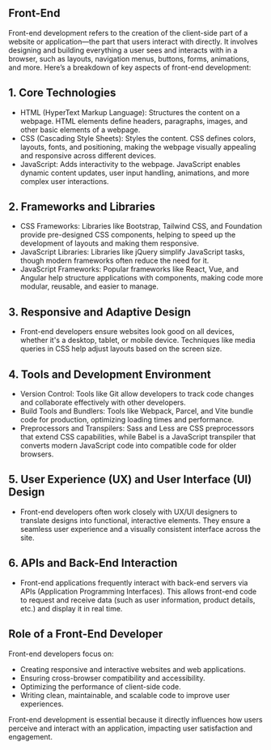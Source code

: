## Front-End
Front-end development refers to the creation of the client-side part of a website or application—the part that users interact with directly. It involves designing and building everything a user sees and interacts with in a browser, such as layouts, navigation menus, buttons, forms, animations, and more. Here’s a breakdown of key aspects of front-end development:

## 1. Core Technologies
- HTML (HyperText Markup Language): Structures the content on a webpage. HTML elements define headers, paragraphs, images, and other basic elements of a webpage.
- CSS (Cascading Style Sheets): Styles the content. CSS defines colors, layouts, fonts, and positioning, making the webpage visually appealing and responsive across different devices.
- JavaScript: Adds interactivity to the webpage. JavaScript enables dynamic content updates, user input handling, animations, and more complex user interactions.

## 2. Frameworks and Libraries
- CSS Frameworks: Libraries like Bootstrap, Tailwind CSS, and Foundation provide pre-designed CSS components, helping to speed up the development of layouts and making them responsive.
- JavaScript Libraries: Libraries like jQuery simplify JavaScript tasks, though modern frameworks often reduce the need for it.
- JavaScript Frameworks: Popular frameworks like React, Vue, and Angular help structure applications with components, making code more modular, reusable, and easier to manage.

## 3. Responsive and Adaptive Design
- Front-end developers ensure websites look good on all devices, whether it's a desktop, tablet, or mobile device. Techniques like media queries in CSS help adjust layouts based on the screen size.

## 4. Tools and Development Environment
- Version Control: Tools like Git allow developers to track code changes and collaborate effectively with other developers.
- Build Tools and Bundlers: Tools like Webpack, Parcel, and Vite bundle code for production, optimizing loading times and performance.
- Preprocessors and Transpilers: Sass and Less are CSS preprocessors that extend CSS capabilities, while Babel is a JavaScript transpiler that converts modern JavaScript code into compatible code for older browsers.

## 5. User Experience (UX) and User Interface (UI) Design
- Front-end developers often work closely with UX/UI designers to translate designs into functional, interactive elements. They ensure a seamless user experience and a visually consistent interface across the site.

## 6. APIs and Back-End Interaction
- Front-end applications frequently interact with back-end servers via APIs (Application Programming Interfaces). This allows front-end code to request and receive data (such as user information, product details, etc.) and display it in real time.

## Role of a Front-End Developer
Front-end developers focus on:

- Creating responsive and interactive websites and web applications.
- Ensuring cross-browser compatibility and accessibility.
- Optimizing the performance of client-side code.
- Writing clean, maintainable, and scalable code to improve user experiences.
  
Front-end development is essential because it directly influences how users perceive and interact with an application, impacting user satisfaction and engagement.
